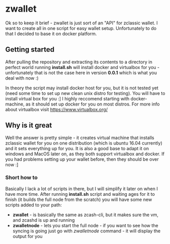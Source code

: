 # zwallet

Ok so to keep it brief - zwallet is just sort of an "API" for zclassic wallet. I want to create all in one script for easy wallet setup. Unfortunately to do that I decided to base it on docker platform.


## Getting started

After pulling the repository and extracting its contents to a directory in perfect world running **install.sh** will install docker and virtualbox for you - unfortunately that is not the case here in version **0.0.1** which is what you deal with now :)

In theory the script may install docker host for you, but it is not tested yet (need some time to set up new clean unix distro for testing). You will have to install virtual box for you :] I highly reccomend starting with docker-machine, as it should set up docker for you on most distros. For more info about virtualbox visit https://www.virtualbox.org/


## Why is it great

Well the answer is pretty simple - it creates virtual machine that installs zclassic wallet for you on one distribution (which is ubuntu 16.04 currently) and it sets everything up for you. It is also a good base to adapt it on windows and MacOS later on, as they both support virtualbox and docker. If you had problems setting up your wallet before, then they should be over now :]


### Short how to

Basically I lack a lot of scripts in there, but I will simplify it later on when I have more time. After running **install.sh** script and waiting ages for it to finish (it builds the full node from the scratch) you will have some new scripts added to your path:

- **zwallet** - is basically the same as zcash-cli, but it makes sure the vm, and zcashd is up and running
- **zwalletnode** - lets you start the full node - if you want to see how the syncing is going just go with *zwalletnode* command - it will display the output for you
